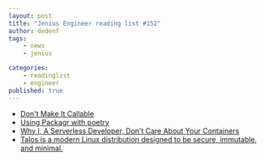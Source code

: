 ```yaml
---
layout: post
title: "Jenius Engineer reading list #152"
author: dedenf
tags:
    - news
    - jenius

categories:
    - readinglist
    - engineer
published: true
---
```


- [Don't Make It Callable](https://orbifold.xyz/not-callable.html)
- [Using Packagr with poetry](https://medium.com/packagr/using-packagr-with-poetry-4bc986215bd2)
- [Why I, A Serverless Developer, Don’t Care About Your Containers](https://medium.com/adobetech/why-i-a-serverless-developer-dont-care-about-your-containers-40c08d36aee4)
- [Talos is a modern Linux distribution designed to be secure, immutable, and minimal.](https://github.com/autonomy/talos)